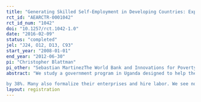```yaml
---
title: "Generating Skilled Self-Employment in Developing Countries: Experimental Evidence from Uganda"
rct_id: "AEARCTR-0001042"
rct_id_num: "1042"
doi: "10.1257/rct.1042-1.0"
date: "2016-02-09"
status: "completed"
jel: "J24, O12, D13, C93"
start_year: "2008-01-01"
end_year: "2012-06-30"
pi: "Christopher Blattman"
pi_other: "Sebastian MartinezThe World Bank and Innovations for Poverty Action (IPA); Nathan FialaUniversity of Connecticut & Innovations for Poverty Action (IPA)"
abstract: "We study a government program in Uganda designed to help the poor and unemployed become self-employed artisans, increase incomes, and thus promote social stability. Young adults in Uganda’s conflict-affected north were invited to form groups and submit grant proposals for vocational training and business start-up. Funding was randomly assigned among screened and eligible groups. Treatment groups received unsupervised grants of $382 per member. Grant recipients invest some in skills training but most in tools and materials. After four years, half practice a skilled trade. Relative to the control group, the program increases business assets by 57%, work hours by 17%, and earnings
by 38%. Many also formalize their enterprises and hire labor. We see no effect, however, on social cohesion, antisocial behavior, or protest. Effects are similar by gender but are qualitatively different for women because they begin poorer (meaning the impact is larger relative to their starting point) and because women’s work and earnings stagnate without the program but take off with it. The patterns we observe are consistent with credit constraints"
layout: registration
---
```


